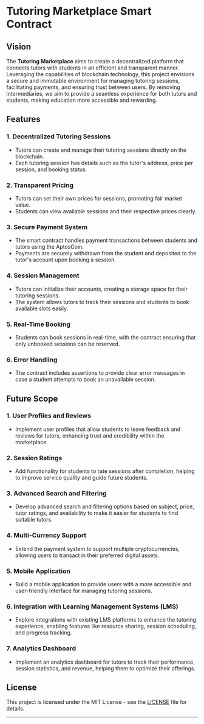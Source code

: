 

# Tutoring Marketplace Smart Contract

## Vision

The **Tutoring Marketplace** aims to create a decentralized platform that connects tutors with students in an efficient and transparent manner. Leveraging the capabilities of blockchain technology, this project envisions a secure and immutable environment for managing tutoring sessions, facilitating payments, and ensuring trust between users. By removing intermediaries, we aim to provide a seamless experience for both tutors and students, making education more accessible and rewarding.

## Features

### 1. **Decentralized Tutoring Sessions**
   - Tutors can create and manage their tutoring sessions directly on the blockchain.
   - Each tutoring session has details such as the tutor's address, price per session, and booking status.

### 2. **Transparent Pricing**
   - Tutors can set their own prices for sessions, promoting fair market value.
   - Students can view available sessions and their respective prices clearly.

### 3. **Secure Payment System**
   - The smart contract handles payment transactions between students and tutors using the AptosCoin.
   - Payments are securely withdrawn from the student and deposited to the tutor's account upon booking a session.

### 4. **Session Management**
   - Tutors can initialize their accounts, creating a storage space for their tutoring sessions.
   - The system allows tutors to track their sessions and students to book available slots easily.

### 5. **Real-Time Booking**
   - Students can book sessions in real-time, with the contract ensuring that only unbooked sessions can be reserved.

### 6. **Error Handling**
   - The contract includes assertions to provide clear error messages in case a student attempts to book an unavailable session.

## Future Scope

### 1. **User Profiles and Reviews**
   - Implement user profiles that allow students to leave feedback and reviews for tutors, enhancing trust and credibility within the marketplace.

### 2. **Session Ratings**
   - Add functionality for students to rate sessions after completion, helping to improve service quality and guide future students.

### 3. **Advanced Search and Filtering**
   - Develop advanced search and filtering options based on subject, price, tutor ratings, and availability to make it easier for students to find suitable tutors.

### 4. **Multi-Currency Support**
   - Extend the payment system to support multiple cryptocurrencies, allowing users to transact in their preferred digital assets.

### 5. **Mobile Application**
   - Build a mobile application to provide users with a more accessible and user-friendly interface for managing tutoring sessions.

### 6. **Integration with Learning Management Systems (LMS)**
   - Explore integrations with existing LMS platforms to enhance the tutoring experience, enabling features like resource sharing, session scheduling, and progress tracking.

### 7. **Analytics Dashboard**
   - Implement an analytics dashboard for tutors to track their performance, session statistics, and revenue, helping them to optimize their offerings.

## License

This project is licensed under the MIT License - see the [LICENSE](LICENSE) file for details.

---

